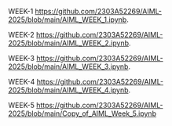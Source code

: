  WEEK-1
https://github.com/2303A52269/AIML-2025/blob/main/AIML_WEEK_1.ipynb.

WEEK-2
https://github.com/2303A52269/AIML-2025/blob/main/AIML_WEEK_2.ipynb.

WEEK-3
https://github.com/2303A52269/AIML-2025/blob/main/AIML_WEEK_3.ipynb.

WEEK-4
https://github.com/2303A52269/AIML-2025/blob/main/AIML_WEEK_4.ipynb.

WEEK-5
https://github.com/2303A52269/AIML-2025/blob/main/Copy_of_AIML_Week_5.ipynb
